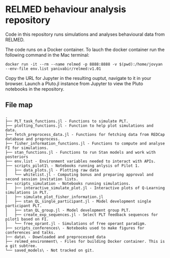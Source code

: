 # RELMED behaviour analysis repository

Code in this repository runs simulations and analyses behavioural data from RELMED.

The code runs on a Docker container. To lauch the docker container run the following command in the Mac terminal:

```
docker run -it --rm --name relmed -p 8888:8888 -v $(pwd):/home/jovyan --env-file env.list yanivabir/relmed:v1.01
```

Copy the URL for Jupyter in the resulting ouptut, navigate to it in your browser. Launch a Pluto.jl instance from Jupyter to view the Pluto notebooks in the repository.

## File map
```
.
├── PLT_task_functions.jl - Functions to simulate PLT.
├── plotting_functions.jl - Function to help plot simulations and data.
├── fetch_preprocess_data.jl - Functions for fetching data from REDCap database and preprocess.
├── fisher_information_functions.jl - Functions to compute and analyse FI for simulations.
├── stan_functions.jl - Functions to run Stan models and work with posteriors
├── env.list - Environment variables needed to interact with APIs.
├── scripts_pilot1\ - Notebooks running anlysis of Pilot 1.
│   ├── data_plots.jl - Plotting raw data
│   └── whitelist.jl - Computing bonus and preparing approval and second session invitation lists.
├── scripts_simulation - Notebooks running simulations.
│   ├── interactive_simulate_plot.jl - Interactive plots of Q-Learning simulations in PLT.
│   ├── simulate_plot_fisher_information.jl
│   ├── stan_QL_single_participant.jl - Model development single participant PLT.
│   ├── stan_QL_group.jl - Model development group PLT.
│   ├── create_exp_sequences.jl - Select PLT feedback sequences for pilot1 based on FI.
│   └── free_oprant.jl - Simulations of free operant paradigm.
├── scripts_conferences\ - Notebooks used to make figures for conferences and talks.
├── data\ - Downloaded and preprocessed data 
├── relmed_environment\ - Files for building Docker container. This is a git subtree.
└── saved_models\ - Not tracked on git.
```
